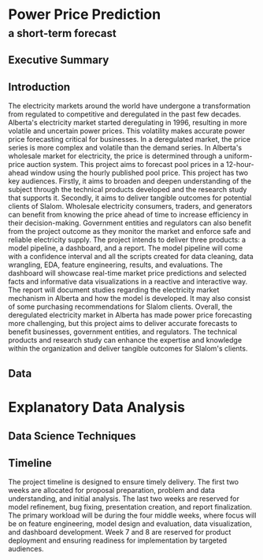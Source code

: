 # Power Price Prediction
<h2 style="margin-top: -10px; padding-top: 0;">a short-term forecast</h2>

## Executive Summary
## Introduction
The electricity markets around the world have undergone a transformation from regulated to competitive and deregulated in the past few decades. Alberta's electricity market started deregulating in 1996, resulting in more volatile and uncertain power prices. This volatility makes accurate power price forecasting critical for businesses. In a deregulated market, the price series is more complex and volatile than the demand series. In Alberta's wholesale market for electricity, the price is determined through a uniform-price auction system. This project aims to forecast pool prices in a 12-hour-ahead window using the hourly published pool price.
This project has two key audiences. Firstly, it aims to broaden and deepen understanding of the subject through the technical products developed and the research study that supports it. Secondly, it aims to deliver tangible outcomes for potential clients of Slalom. Wholesale electricity consumers, traders, and generators can benefit from knowing the price ahead of time to increase efficiency in their decision-making. Government entities and regulators can also benefit from the project outcome as they monitor the market and enforce safe and reliable electricity supply.
The project intends to deliver three products: a model pipeline, a dashboard, and a report. The model pipeline will come with a confidence interval and all the scripts created for data cleaning, data wrangling, EDA, feature engineering, results, and evaluations. The dashboard will showcase real-time market price predictions and selected facts and informative data visualizations in a reactive and interactive way. The report will document studies regarding the electricity market mechanism in Alberta and how the model is developed. It may also consist of some purchasing recommendations for Slalom clients.
Overall, the deregulated electricity market in Alberta has made power price forecasting more challenging, but this project aims to deliver accurate forecasts to benefit businesses, government entities, and regulators. The technical products and research study can enhance the expertise and knowledge within the organization and deliver tangible outcomes for Slalom's clients.

## Data
# Explanatory Data Analysis
## Data Science Techniques
## Timeline
The project timeline is designed to ensure timely delivery. The first two weeks are allocated for proposal preparation, problem and data understanding, and initial analysis. The last two weeks are reserved for model refinement, bug fixing, presentation creation, and report finalization. The primary workload will be during the four middle weeks, where focus will be on feature engineering, model design and evaluation, data visualization, and dashboard development. Week 7 and 8 are reserved for product deployment and ensuring readiness for implementation by targeted audiences.


